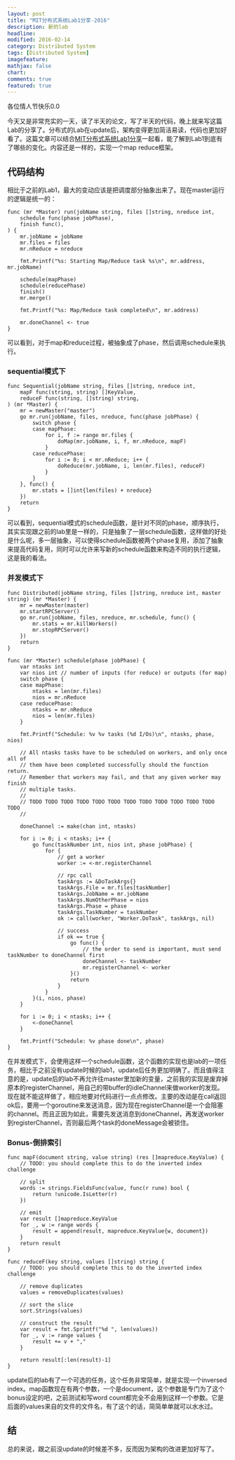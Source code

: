 ```yaml
---
layout: post
title: "MIT分布式系统Lab1分享-2016"
description: 新的lab
headline:
modified: 2016-02-14
category: Distributed System
tags: [Distributed System]
imagefeature:
mathjax: false
chart:
comments: true
featured: true
---
```


各位情人节快乐0.0

今天又是非常充实的一天，读了半天的论文，写了半天的代码，晚上就来写这篇Lab的分享了。分布式的Lab在update后，架构变得更加简洁易读，代码也更加好看了。这篇文章可以结合[MIT分布式系统Lab1分享](http://gaocegege.com/Blog/distributed%20system/ds-lab1/)一起看，能了解到Lab1到底有了哪些的变化。内容还是一样的，实现一个map reduce框架。

## 代码结构

相比于之前的Lab1，最大的变动应该是把调度部分抽象出来了。现在master运行的逻辑是统一的：

```
func (mr *Master) run(jobName string, files []string, nreduce int,
	schedule func(phase jobPhase),
	finish func(),
) {
	mr.jobName = jobName
	mr.files = files
	mr.nReduce = nreduce

	fmt.Printf("%s: Starting Map/Reduce task %s\n", mr.address, mr.jobName)

	schedule(mapPhase)
	schedule(reducePhase)
	finish()
	mr.merge()

	fmt.Printf("%s: Map/Reduce task completed\n", mr.address)

	mr.doneChannel <- true
}
```

可以看到，对于map和reduce过程，被抽象成了phase，然后调用schedule来执行。

### sequential模式下

```
func Sequential(jobName string, files []string, nreduce int,
	mapF func(string, string) []KeyValue,
	reduceF func(string, []string) string,
) (mr *Master) {
	mr = newMaster("master")
	go mr.run(jobName, files, nreduce, func(phase jobPhase) {
		switch phase {
		case mapPhase:
			for i, f := range mr.files {
				doMap(mr.jobName, i, f, mr.nReduce, mapF)
			}
		case reducePhase:
			for i := 0; i < mr.nReduce; i++ {
				doReduce(mr.jobName, i, len(mr.files), reduceF)
			}
		}
	}, func() {
		mr.stats = []int{len(files) + nreduce}
	})
	return
}
```

可以看到，sequential模式的schedule函数，是针对不同的phase，顺序执行，其实实现跟之前的lab里是一样的，只是抽象了一层schedule函数，这样做的好处是什么呢，多一层抽象，可以使得schedule函数被两个phase复用，添加了抽象来提高代码复用，同时可以允许来写新的schedule函数来构造不同的执行逻辑，这是我的看法。

### 并发模式下

```
func Distributed(jobName string, files []string, nreduce int, master string) (mr *Master) {
	mr = newMaster(master)
	mr.startRPCServer()
	go mr.run(jobName, files, nreduce, mr.schedule, func() {
		mr.stats = mr.killWorkers()
		mr.stopRPCServer()
	})
	return
}

func (mr *Master) schedule(phase jobPhase) {
	var ntasks int
	var nios int // number of inputs (for reduce) or outputs (for map)
	switch phase {
	case mapPhase:
		ntasks = len(mr.files)
		nios = mr.nReduce
	case reducePhase:
		ntasks = mr.nReduce
		nios = len(mr.files)
	}

	fmt.Printf("Schedule: %v %v tasks (%d I/Os)\n", ntasks, phase, nios)

	// All ntasks tasks have to be scheduled on workers, and only once all of
	// them have been completed successfully should the function return.
	// Remember that workers may fail, and that any given worker may finish
	// multiple tasks.
	//
	// TODO TODO TODO TODO TODO TODO TODO TODO TODO TODO TODO TODO TODO
	//

	doneChannel := make(chan int, ntasks)

	for i := 0; i < ntasks; i++ {
		go func(taskNumber int, nios int, phase jobPhase) {
			for {
				// get a worker
				worker := <-mr.registerChannel

				// rpc call
				taskArgs := &DoTaskArgs{}
				taskArgs.File = mr.files[taskNumber]
				taskArgs.JobName = mr.jobName
				taskArgs.NumOtherPhase = nios
				taskArgs.Phase = phase
				taskArgs.TaskNumber = taskNumber
				ok := call(worker, "Worker.DoTask", taskArgs, nil)

				// success
				if ok == true {
					go func() {
						// the order to send is important, must send taskNumber to doneChannel first
						doneChannel <- taskNumber
						mr.registerChannel <- worker
					}()
					return
				}
			}
		}(i, nios, phase)
	}

	for i := 0; i < ntasks; i++ {
		<-doneChannel
	}

	fmt.Printf("Schedule: %v phase done\n", phase)
}
```

在并发模式下，会使用这样一个schedule函数，这个函数的实现也是lab的一项任务，相比于之前没有update时候的lab1，update后任务更加明确了。而且值得注意的是，update后的lab不再允许往master里加新的变量，之前我的实现是废弃掉原本的registerChannel，用自己的带buffer的idleChannel来做worker的发现。现在就不能这样做了，相应地要对代码进行一点点修改。主要的改动是在call返回ok后，要用一个goroutine来发送消息，因为现在registerChannel是一个会阻塞的channel。而且正因为如此，需要先发送消息到doneChannel，再发送worker到registerChannel，否则最后两个task的doneMessage会被锁住。

### Bonus-倒排索引

```
func mapF(document string, value string) (res []mapreduce.KeyValue) {
	// TODO: you should complete this to do the inverted index challenge

	// split
	words := strings.FieldsFunc(value, func(r rune) bool {
		return !unicode.IsLetter(r)
	})

	// emit
	var result []mapreduce.KeyValue
	for _, w := range words {
		result = append(result, mapreduce.KeyValue{w, document})
	}
	return result
}

func reduceF(key string, values []string) string {
	// TODO: you should complete this to do the inverted index challenge

	// remove duplicates
	values = removeDuplicates(values)

	// sort the slice
	sort.Strings(values)

	// construct the result
	var result = fmt.Sprintf("%d ", len(values))
	for _, v := range values {
		result += v + ","
	}

	return result[:len(result)-1]
}
```

update后的lab有了一个可选的任务，这个任务非常简单，就是实现一个inversed index。map函数现在有两个参数，一个是document，这个参数是专门为了这个bonus设定的吧，之前测试和写word count都完全不会用到这样一个参数。它是后面的values来自的文件的文件名，有了这个的话，简简单单就可以水水过。

## 结

总的来说，跟之前没update的时候差不多，反而因为架构的改进更加好写了。
